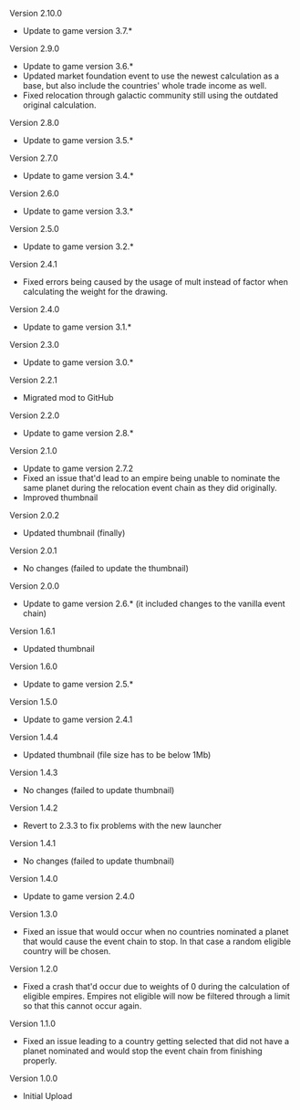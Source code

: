Version 2.10.0
* Update to game version 3.7.*

Version 2.9.0
* Update to game version 3.6.*
* Updated market foundation event to use the newest calculation as a base, but also include the countries' whole trade income as well.
* Fixed relocation through galactic community still using the outdated original calculation.

Version 2.8.0
* Update to game version 3.5.*

Version 2.7.0
* Update to game version 3.4.*

Version 2.6.0
* Update to game version 3.3.*

Version 2.5.0
* Update to game version 3.2.*

Version 2.4.1
* Fixed errors being caused by the usage of mult instead of factor when calculating the weight for the drawing.

Version 2.4.0
* Update to game version 3.1.*

Version 2.3.0
* Update to game version 3.0.*

Version 2.2.1
* Migrated mod to GitHub

Version 2.2.0
* Update to game version 2.8.*

Version 2.1.0
* Update to game version 2.7.2
* Fixed an issue that'd lead to an empire being unable to nominate the same planet during the relocation event chain as they did originally.
* Improved thumbnail

Version 2.0.2
* Updated thumbnail (finally)

Version 2.0.1
* No changes (failed to update the thumbnail)

Version 2.0.0
* Update to game version 2.6.* (it included changes to the vanilla event chain)

Version 1.6.1
* Updated thumbnail

Version 1.6.0
* Update to game version 2.5.*

Version 1.5.0
* Update to game version 2.4.1

Version 1.4.4
* Updated thumbnail (file size has to be below 1Mb)

Version 1.4.3
* No changes (failed to update thumbnail)

Version 1.4.2
* Revert to 2.3.3 to fix problems with the new launcher

Version 1.4.1
* No changes (failed to update thumbnail)

Version 1.4.0
* Update to game version 2.4.0

Version 1.3.0
* Fixed an issue that would occur when no countries nominated a planet that would cause the event chain to stop. In that case a random eligible country will be chosen.

Version 1.2.0
* Fixed a crash that'd occur due to weights of 0 during the calculation of eligible empires. Empires not eligible will now be filtered through a limit so that this cannot occur again.

Version 1.1.0
* Fixed an issue leading to a country getting selected that did not have a planet nominated and would stop the event chain from finishing properly.

Version 1.0.0
* Initial Upload
